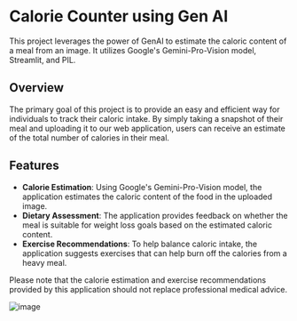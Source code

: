 # Calorie Counter using Gen AI

This project leverages the power of GenAI to estimate the caloric content of a meal from an image. It utilizes Google's Gemini-Pro-Vision model, Streamlit, and PIL.

## Overview

The primary goal of this project is to provide an easy and efficient way for individuals to track their caloric intake. By simply taking a snapshot of their meal and uploading it to our web application, users can receive an estimate of the total number of calories in their meal.

## Features

- **Calorie Estimation**: Using Google's Gemini-Pro-Vision model, the application estimates the caloric content of the food in the uploaded image.
- **Dietary Assessment**: The application provides feedback on whether the meal is suitable for weight loss goals based on the estimated caloric content.
- **Exercise Recommendations**: To help balance caloric intake, the application suggests exercises that can help burn off the calories from a heavy meal.

Please note that the calorie estimation and exercise recommendations provided by this application should not replace professional medical advice.


![image](https://github.com/vishnuvardhan-jadava/Real-estate-Price-Prediction/assets/83878754/9165266e-76bb-42c8-aeb1-7f6537c4f6f6)
